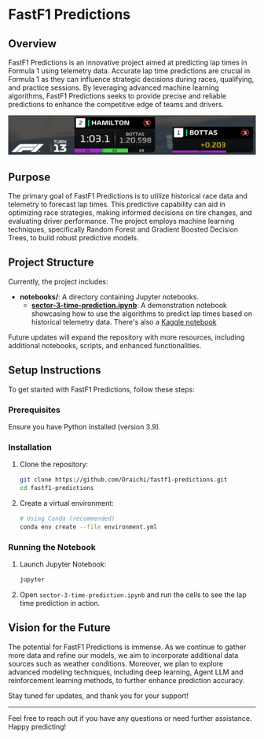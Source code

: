 # FastF1 Predictions

## Overview

FastF1 Predictions is an innovative project aimed at predicting lap times in Formula 1 using telemetry data. Accurate lap time predictions are crucial in Formula 1 as they can influence strategic decisions during races, qualifying, and practice sessions. By leveraging advanced machine learning algorithms, FastF1 Predictions seeks to provide precise and reliable predictions to enhance the competitive edge of teams and drivers.

![image](./notebooks/images/sector-time.png)

## Purpose

The primary goal of FastF1 Predictions is to utilize historical race data and telemetry to forecast lap times. This predictive capability can aid in optimizing race strategies, making informed decisions on tire changes, and evaluating driver performance. The project employs machine learning techniques, specifically Random Forest and Gradient Boosted Decision Trees, to build robust predictive models.

## Project Structure

Currently, the project includes:

- **notebooks/**: A directory containing Jupyter notebooks.
  - **[sector-3-time-prediction.ipynb](./notebooks/sector-3-time-prediction.ipynb)**: A demonstration notebook showcasing how to use the algorithms to predict lap times based on historical telemetry data. There's also a [Kaggle notebook](https://www.kaggle.com/code/lucasdraichi/hamilton-lap-time-prediction)

Future updates will expand the repository with more resources, including additional notebooks, scripts, and enhanced functionalities.

## Setup Instructions

To get started with FastF1 Predictions, follow these steps:

### Prerequisites

Ensure you have Python installed (version 3.9).

### Installation

1. Clone the repository:

   ```sh
   git clone https://github.com/Draichi/fastf1-predictions.git
   cd fastf1-predictions
   ```

2. Create a virtual environment:

   ```sh
   # Using Conda (recommended)
   conda env create --file environment.yml
   ```

### Running the Notebook

1. Launch Jupyter Notebook:

   ```sh
   jupyter
   ```

2. Open `sector-3-time-prediction.ipynb` and run the cells to see the lap time prediction in action.

## Vision for the Future

The potential for FastF1 Predictions is immense. As we continue to gather more data and refine our models, we aim to incorporate additional data sources such as weather conditions. Moreover, we plan to explore advanced modeling techniques, including deep learning, Agent LLM and reinforcement learning methods, to further enhance prediction accuracy.

Stay tuned for updates, and thank you for your support!

---

Feel free to reach out if you have any questions or need further assistance. Happy predicting!

